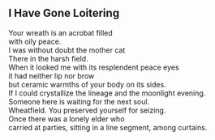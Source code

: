 I Have Gone Loitering
---------------------
Your wreath is an acrobat filled  
with oily peace.  
I was without doubt the mother cat  
There in the harsh field.  
When it looked me with its resplendent peace eyes  
it had neither lip nor brow  
but ceramic warmths of your body on its sides.  
If I could crystallize the lineage and the moonlight evening.  
Someone here is waiting for the next soul.  
Wheatfield. You preserved yourself for seizing.  
Once there was a lonely elder who  
carried at parties, sitting in a line segment, among curtains.  
